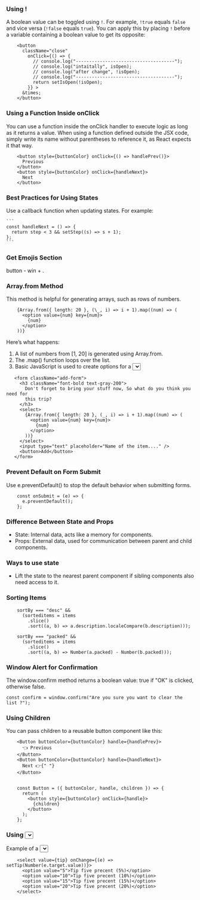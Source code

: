 ### Using !

A boolean value can be toggled using `!`. For example, `!true` equals `false` and vice versa (`!false` equals `true`). You can apply this by placing `!` before a variable containing a boolean value to get its opposite:

```
    <button
      className="close"
        onClick={() => {
          // console.log("-------------------------------------");
          // console.log("intaitally", isOpen);
          // console.log("after change", !isOpen);
          // console.log("-------------------------------------");
          return setIsOpen(!isOpen);
        }} >
      &times;
    </button>
```

### Using a Function Inside onClick

You can use a function inside the onClick handler to execute logic as long as it returns a value. When using a function defined outside the JSX code, simply write its name without parentheses to reference it, as React expects it that way.

```
    <button style={buttonColor} onClick={() => handlePrev()}>
      Previous
    </button>
    <button style={buttonColor} onClick={handleNext}>
      Next
    </button>
```

### Best Practices for Using States

Use a callback function when updating states. For example:

    ```
    const handleNext = () => {
      return step < 3 && setStep((s) => s + 1);
    };
    ```

### Get Emojis Section

button - win + .

### Array.from Method

This method is helpful for generating arrays, such as rows of numbers.

```
    {Array.from({ length: 20 }, (\_, i) => i + 1).map((num) => (
      <option value={num} key={num}>
        {num}
      </option>
    ))}
```

Here’s what happens:

1. A list of numbers from [1, 20] is generated using Array.from.
2. The .map() function loops over the list.
3. Basic JavaScript is used to create options for a <select> dropdown.

```
   <form className="add-form">
     <h3 className="font-bold text-gray-200">
       Don't forget to bring your stuff now, So what do you think you need for
       this trip?
     </h3>
     <select>
       {Array.from({ length: 20 }, (_, i) => i + 1).map((num) => (
         <option value={num} key={num}>
           {num}
         </option>
       ))}
     </select>
     <input type="text" placeholder="Name of the item...." />
     <button>Add</button>
   </form>
```

### Prevent Default on Form Submit

Use e.preventDefault() to stop the default behavior when submitting forms.

```
    const onSubmit = (e) => {
      e.preventDefault();
    };
```

### Difference Between State and Props

- State: Internal data, acts like a memory for components.
- Props: External data, used for communication between parent and child components.

### Ways to use state

- Lift the state to the nearest parent component if sibling components also need access to it.

### Sorting Items

```
    sortBy === "desc" &&
      (sorteditems = items
        .slice()
        .sort((a, b) => a.description.localeCompare(b.description)));

    sortBy === "packed" &&
      (sorteditems = items
        .slice()
        .sort((a, b) => Number(a.packed) - Number(b.packed)));
```

### Window Alert for Confirmation

The window.confirm method returns a boolean value: true if "OK" is clicked, otherwise false.

```
const confirm = window.confirm("Are you sure you want to clear the list ?");
```

### Using Children

You can pass children to a reusable button component like this:

```
    <Button buttonColor={buttonColor} handle={handlePrev}>
      👈 Previous
    </Button>
    <Button buttonColor={buttonColor} handle={handleNext}>
      Next 👉{" "}
    </Button>


    const Button = ({ buttonColor, handle, children }) => {
      return (
        <button style={buttonColor} onClick={handle}>
          {children}
        </button>
      );
    };
```

### Using <select> and <option>

Example of a <select> dropdown with options:

```
    <select value={tip} onChange={(e) => setTip(Number(e.target.value))}>
      <option value="5">Tip five precent (5%)</option>
      <option value="10">Tip five precent (10%)</option>
      <option value="15">Tip five precent (15%)</option>
      <option value="20">Tip five precent (20%)</option>
    </select>
```
